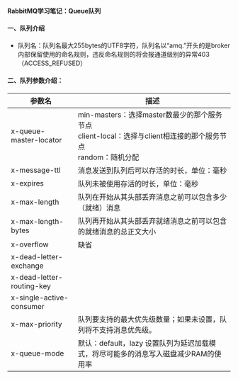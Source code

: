 #### RabbitMQ学习笔记：Queue队列

#### 一、队列介绍

- 队列名：队列名最大255bytes的UTF8字符，队列名以“amq.”开头的是broker内部保留使用的命名规则，违反命名规则的将会报通道级别的异常403（ACCESS_REFUSED）

#### 二、队列参数介绍：

| 参数名                    | 描述                                                         |
| ------------------------- | ------------------------------------------------------------ |
| x-queue-master-locator    | min-masters：选择master数最少的那个服务节点 <br />client-local：选择与client相连接的那个服务节点 <br />random：随机分配 |
| x-message-ttl             | 消息发送到队列后可以存活的时长，单位：毫秒                   |
| x-expires                 | 队列未被使用存活的时长，单位：毫秒                           |
| x-max-length              | 队列在开始从其头部丢弃消息之前可以包含多少（就绪）消息       |
| x-max-length-bytes        | 队列再开始从其头部丢弃就绪消息之前可以包含的就绪消息的总正文大小 |
| x-overflow                | 缺省                                                         |
| x-dead-letter-exchange    |                                                              |
| x-dead-letter-routing-key |                                                              |
| x-single-active-consumer  |                                                              |
| x-max-priority            | 队列要支持的最大优先级数量；如果未设置，队列将不支持消息优先级。 |
| x-queue-mode              | 默认：default，lazy 设置队列为延迟加载模式，将尽可能多的消息写入磁盘减少RAM的使用率 |




